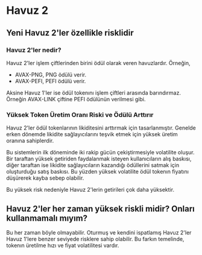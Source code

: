 # Havuz 2

## Yeni Havuz 2'ler özellikle risklidir

### Havuz 2'ler nedir?

Havuz 2'ler işlem çiftlerinden birini ödül olarak veren havuzlardır. Örneğin,

* AVAX-PNG, PNG ödülü verir.
* AVAX-PEFI, PEFI ödülü verir.

Aksine Havuz 1'ler ise ödül tokenını işlem çiftleri arasında barındırmaz. Örneğin AVAX-LINK çiftine PEFI ödülünün verilmesi gibi.

### Yüksek Token Üretim Oranı Riski ve Ödülü Arttırır

Havuz 2'ler ödül tokenlarının likiditesini arttırmak için tasarlanmıştır. Genelde erken dönemde likidite sağlayıcılarını teşvik etmek için yüksek üretim oranına sahiplerdir.

Bu sistemlerin ilk döneminde iki rakip gücün çekiştirmesiyle volatilite oluşur. Bir taraftan yüksek getiriden faydalanmak isteyen kullanıcıların alış baskısı, diğer taraftan ise likidite sağlayıcıların kazandığı ödüllerini satmak için oluşturduğu satış baskısı. Bu yüzden yüksek volatilite ödül tokenın fiyatını düşürerek kayba sebep olabilir.

Bu yüksek risk nedeniyle Havuz 2'lerin getirileri çok daha yüksektir. 

## Havuz 2'ler her zaman yüksek riskli midir? Onları kullanmamalı mıyım?

Bu her zaman böyle olmayabilir. Oturmuş ve kendini ispatlamış Havuz 2'ler Havuz 1'lere benzer seviyede risklere sahip olabilir. Bu farkın temelinde, tokenın üretilme hızı ve fiyat volatilitesi vardır.

